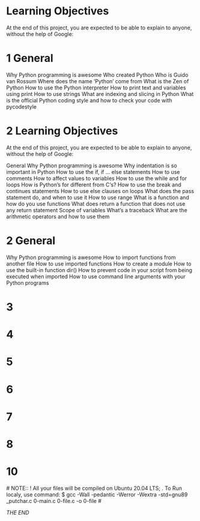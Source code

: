 # Learning Objectives
At the end of this project, you are expected to be able to explain to anyone, without the help of Google:

# 1 General
Why Python programming is awesome
Who created Python
Who is Guido van Rossum
Where does the name ‘Python’ come from
What is the Zen of Python
How to use the Python interpreter
How to print text and variables using print
How to use strings
What are indexing and slicing in Python
What is the official Python coding style and how to check your code with pycodestyle



# 2 Learning Objectives
At the end of this project, you are expected to be able to explain to anyone, without the help of Google:

General
Why Python programming is awesome
Why indentation is so important in Python
How to use the if, if ... else statements
How to use comments
How to affect values to variables
How to use the while and for loops
How is Python’s for different from C‘s?
How to use the break and continues statements
How to use else clauses on loops
What does the pass statement do, and when to use it
How to use range
What is a function and how do you use functions
What does return a function that does not use any return statement
Scope of variables
What’s a traceback
What are the arithmetic operators and how to use them


#  2 General
Why Python programming is awesome
How to import functions from another file
How to use imported functions
How to create a module
How to use the built-in function dir()
How to prevent code in your script from being executed when imported
How to use command line arguments with your Python programs



# 3 


# 4 



# 5 



# 6 



# 7 



# 8 



# 10 












\# NOTE::
\! All your files will be compiled on Ubuntu 20.04 LTS;
\. To Run localy, use command:
$ gcc -Wall -pedantic -Werror -Wextra -std=gnu89 _putchar.c 0-main.c 0-file.c -o 0-file
\#

*THE END*
